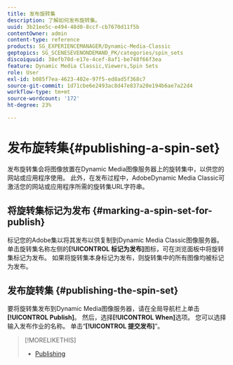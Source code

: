 ```yaml
---
title: 发布旋转集
description: 了解如何发布旋转集。
uuid: 3b21ee5c-e494-48d0-8ccf-cb7670d11f5b
contentOwner: admin
content-type: reference
products: SG_EXPERIENCEMANAGER/Dynamic-Media-Classic
geptopics: SG_SCENESEVENONDEMAND_PK/categories/spin_sets
discoiquuid: 38efb70d-e17e-4cef-8af1-be748f66f3ea
feature: Dynamic Media Classic,Viewers,Spin Sets
role: User
exl-id: b085f7ea-4623-402e-97f5-ed8ad5f368c7
source-git-commit: 1d71cbe6e2493ac8d47e837a20e194b6ae7a22d4
workflow-type: tm+mt
source-wordcount: '172'
ht-degree: 23%

---
```


# 发布旋转集{#publishing-a-spin-set}

发布旋转集会将图像放置在Dynamic Media图像服务器上的旋转集中，以供您的网站或应用程序使用。 此外，在发布过程中，AdobeDynamic Media Classic可激活您的网站或应用程序所需的旋转集URL字符串。

## 将旋转集标记为发布 {#marking-a-spin-set-for-publish}

标记您的Adobe集以将其发布以供复制到Dynamic Media Classic图像服务器。 单击旋转集名称左侧的&#x200B;**[!UICONTROL 标记为发布]**&#x200B;图标，可在浏览面板中将旋转集标记为发布。 如果将旋转集本身标记为发布，则旋转集中的所有图像均被标记为发布。

## 发布旋转集 {#publishing-the-spin-set}

要将旋转集发布到Dynamic Media图像服务器，请在全局导航栏上单击&#x200B;**[!UICONTROL Publish]**。 然后，选择&#x200B;**[!UICONTROL When]**&#x200B;选项。 您可以选择输入发布作业的名称。 单击“**[!UICONTROL 提交发布]**”。

>[!MORELIKETHIS]
>
>* [Publishing](publishing-files.md#publishing_files)

